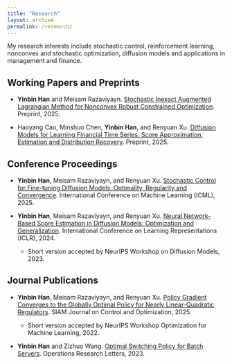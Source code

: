 ```yaml
---
title: "Research"
layout: archive
permalink: /research/
---
```



My research interests include stochastic control, reinforcement learning, nonconvex and stochastic optimization, diffusion models and applications in management and finance.

## Working Papers and Preprints

* **Yinbin Han** and Meisam Razaviyayn. [Stochastic Inexact Augmented Lagrangian Method for Nonconvex Robust Constrained Optimization](). Preprint, 2025.
 
*  Haoyang Cao, Minshuo Chen, **Yinbin Han**, and Renyuan Xu. [Diffusion Models for Learning Financial Time Series: Score Approximation, Estimation and Distribution Recovery](). Preprint, 2025.

## Conference Proceedings

* **Yinbin Han**, Meisam Razaviyayn, and Renyuan Xu. [Stochastic Control for Fine-tuning Diffusion Models: Optimality, Regularity and Convergence](https://arxiv.org/abs/2412.18164). International Conference on Machine Learning (ICML), 2025.

* **Yinbin Han**, Meisam Razaviyayn, and Renyuan Xu. [Neural Network-Based Score Estimation in Diffusion Models: Optimization and Generalization](https://arxiv.org/abs/2401.15604). International Conference on Learning Representations (ICLR), 2024.
    * Short version accepted by  NeurIPS Workshop on Diffusion Models, 2023.


## Journal Publications

* **Yinbin Han**, Meisam Razaviyayn, and Renyuan Xu. [Policy Gradient Converges to the Globally Optimal Policy for Nearly Linear-Quadratic Regulators](https://arxiv.org/abs/2303.08431). SIAM Journal on Control and Optimization, 2025.
    * Short version accepted by NeurIPS Workshop Optimization for Machine Learning, 2022.
  
* **Yinbin Han** and Zizhuo Wang. [Optimal Switching Policy for Batch Servers](https://www.sciencedirect.com/science/article/abs/pii/S0167637723001578). Operations Research Letters, 2023.

